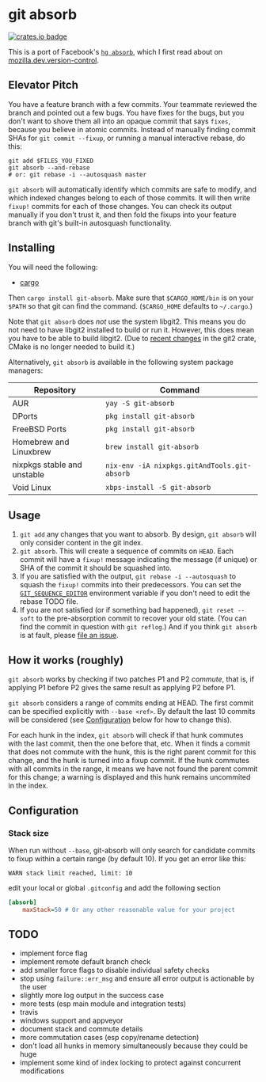 # git absorb

[![crates.io badge](https://img.shields.io/crates/v/git-absorb.svg)](https://crates.io/crates/git-absorb)

This is a port of Facebook's [`hg absorb`](https://bitbucket.org/facebook/hg-experimental/src/default/hgext3rd/absorb/__init__.py?at=default&fileviewer=file-view-default), which I first read about on [mozilla.dev.version-control](https://groups.google.com/forum/#!msg/mozilla.dev.version-control/nh4fITFlEMk/ZNXgnAzxAQAJ).

## Elevator Pitch

You have a feature branch with a few commits. Your teammate reviewed the branch and pointed out a few bugs. You have fixes for the bugs, but you don't want to shove them all into an opaque commit that says `fixes`, because you believe in atomic commits. Instead of manually finding commit SHAs for `git commit --fixup`, or running a manual interactive rebase, do this:

```
git add $FILES_YOU_FIXED
git absorb --and-rebase
# or: git rebase -i --autosquash master
```

`git absorb` will automatically identify which commits are safe to modify, and which indexed changes belong to each of those commits. It will then write `fixup!` commits for each of those changes. You can check its output manually if you don't trust it, and then fold the fixups into your feature branch with git's built-in autosquash functionality.

## Installing

You will need the following:

- [cargo](https://github.com/rust-lang/cargo)

Then `cargo install git-absorb`. Make sure that `$CARGO_HOME/bin` is on your `$PATH` so that git can find the command. (`$CARGO_HOME` defaults to `~/.cargo`.)

Note that `git absorb` does _not_ use the system libgit2. This means you do not need to have libgit2 installed to build or run it. However, this does mean you have to be able to build libgit2. (Due to [recent changes](https://github.com/alexcrichton/git2-rs/commit/76f4b74aef2bc2a54906ddcbf7fbe0018936a69d) in the git2 crate, CMake is no longer needed to build it.)

Alternatively, `git absorb` is available in the following system package managers:

| Repository                  | Command                                      |
| --------------------------- | -------------------------------------------- |
| AUR                         | `yay -S git-absorb`                          |
| DPorts                      | `pkg install git-absorb`                     |
| FreeBSD Ports               | `pkg install git-absorb`                     |
| Homebrew and Linuxbrew      | `brew install git-absorb`                    |
| nixpkgs stable and unstable | `nix-env -iA nixpkgs.gitAndTools.git-absorb` |
| Void Linux                  | `xbps-install -S git-absorb`                 |

## Usage

1. `git add` any changes that you want to absorb. By design, `git absorb` will only consider content in the git index.
2. `git absorb`. This will create a sequence of commits on `HEAD`. Each commit will have a `fixup!` message indicating the message (if unique) or SHA of the commit it should be squashed into.
3. If you are satisfied with the output, `git rebase -i --autosquash` to squash the `fixup!` commits into their predecessors. You can set the [`GIT_SEQUENCE_EDITOR`](https://stackoverflow.com/a/29094904) environment variable if you don't need to edit the rebase TODO file.
4. If you are not satisfied (or if something bad happened), `git reset --soft` to the pre-absorption commit to recover your old state. (You can find the commit in question with `git reflog`.) And if you think `git absorb` is at fault, please [file an issue](https://github.com/tummychow/git-absorb/issues/new).

## How it works (roughly)

`git absorb` works by checking if two patches P1 and P2 *commute*, that is, if applying P1 before P2 gives the same result as applying P2 before P1.

`git absorb` considers a range of commits ending at HEAD. The first commit can be specified explicitly with `--base <ref>`. By default the last 10 commits will be considered (see [Configuration](#configuration) below for how to change this).

For each hunk in the index, `git absorb` will check if that hunk commutes with the last commit, then the one before that, etc. When it finds a commit that does not commute with the hunk, this is the right parent commit for this change, and the hunk is turned into a fixup commit. If the hunk commutes with all commits in the range, it means we have not found the parent commit for this change; a warning is displayed and this hunk  remains uncommited in the index. 

## Configuration

### Stack size

When run without `--base`, git-absorb will only search for candidate commits to fixup within a certain range (by default 10). If you get an error like this:

```
WARN stack limit reached, limit: 10
```

edit your local or global `.gitconfig` and add the following section

```ini
[absorb]
    maxStack=50 # Or any other reasonable value for your project
```

## TODO

- implement force flag
- implement remote default branch check
- add smaller force flags to disable individual safety checks
- stop using `failure::err_msg` and ensure all error output is actionable by the user
- slightly more log output in the success case
- more tests (esp main module and integration tests)
- travis
- windows support and appveyor
- document stack and commute details
- more commutation cases (esp copy/rename detection)
- don't load all hunks in memory simultaneously because they could be huge
- implement some kind of index locking to protect against concurrent modifications
